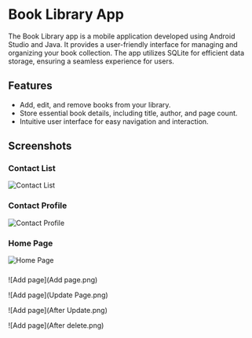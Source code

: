 # Book Library App

The Book Library app is a mobile application developed using Android Studio and Java. It provides a user-friendly interface for managing and organizing your book collection. The app utilizes SQLite for efficient data storage, ensuring a seamless experience for users.

## Features

- Add, edit, and remove books from your library.
- Store essential book details, including title, author, and page count.
- Intuitive user interface for easy navigation and interaction.

## Screenshots
### Contact List
![Contact List](contact_list.png)

### Contact Profile
![Contact Profile](contact_profile.png)

### Home Page
![Home Page](Home_page.png)

### 
![Add page](Add page.png)


![Add page](Update Page.png)

![Add page](After Update.png)

![Add page](After delete.png)

